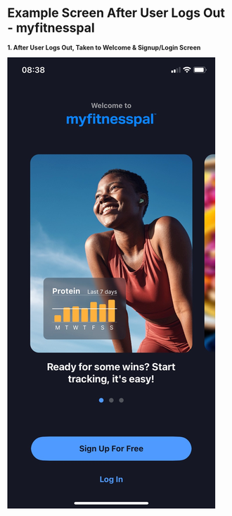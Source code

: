 # Example Screen After User Logs Out - myfitnesspal

**1. After User Logs Out, Taken to Welcome & Signup/Login Screen**

![same screen as new user signup / existing user login](84B75B53-9453-41E3-9655-142F85CD2FDF_1_102_o.jpeg)

